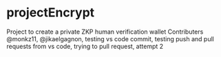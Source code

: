 # projectEncrypt
Project to create a private ZKP human verification wallet
Contributers @monkz11, @jikaelgagnon, testing vs code commit, testing push and pull requests from vs code, trying to pull request, attempt 2
